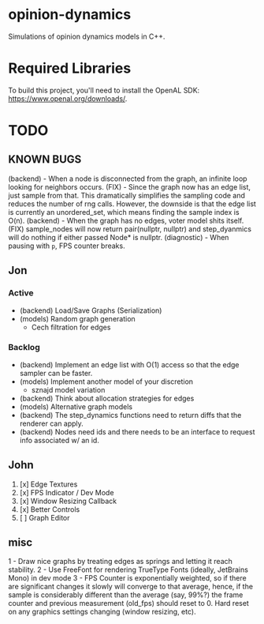# opinion-dynamics
Simulations of opinion dynamics models in C++.

# Required Libraries
To build this project, you'll need to install the OpenAL SDK: https://www.openal.org/downloads/.

# TODO

## KNOWN BUGS
(backend) - When a node is disconnected from the graph, an infinite loop looking for neighbors occurs.
     (FIX) - Since the graph now has an edge list, just sample from that.
             This dramatically simplifies the sampling code and reduces the number of rng calls.
             However, the downside is that the edge list is currently an unordered_set, which means finding the sample index is O(n).
(backend) - When the graph has no edges, voter model shits itself.
     (FIX) sample_nodes will now return pair(nullptr, nullptr) and step_dyanmics will do nothing if either passed Node* is nullptr. 
(diagnostic) - When pausing with `p`, FPS counter breaks.

## Jon
### Active
- (backend) Load/Save Graphs (Serialization)
- (models) Random graph generation
    - Cech filtration for edges

### Backlog
- (backend) Implement an edge list with O(1) access so that the edge sampler can be faster.
- (models) Implement another model of your discretion
    - sznajd model variation
- (backend) Think about allocation strategies for edges
- (models) Alternative graph models
- (backend) The step_dynamics functions need to return diffs that the renderer can apply.
- (backend) Nodes need ids and there needs to be an interface to request info associated w/ an id.

## John

1. [x] Edge Textures 
2. [x] FPS Indicator / Dev Mode 
3. [x] Window Resizing Callback
4. [x] Better Controls
5. [ ] Graph Editor

## misc
1 - Draw nice graphs by treating edges as springs and letting it reach stability.
2 - Use FreeFont for rendering TrueType Fonts (ideally, JetBrains Mono) in dev mode
3 - FPS Counter is exponentially weighted, so if there are significant changes it slowly
    will converge to that average, hence, if the sample is considerably different than the
    average (say, 99%?) the frame counter and previous measurement (old_fps) should reset to 0.
    Hard reset on any graphics settings changing (window resizing, etc).

